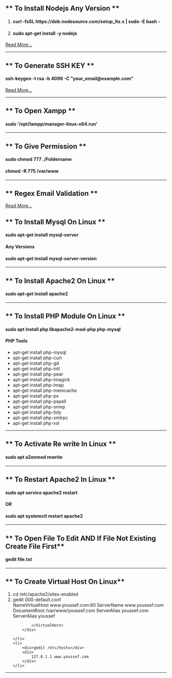 <h2>** To Install Nodejs Any Version **</h2>
<ol>
    <li>
        <h4>curl -fsSL https://deb.nodesource.com/setup_lts.x | sudo -E bash -</h4>
    </li>
    <li>
        <h4>sudo apt-get install -y nodejs</h4>
    </li>
</ol>
<a href="https://github.com/nodesource/distributions/blob/master/README.md">Read More...</a>

<hr/>

<h2>** To Generate SSH KEY **</h2>
<h4>ssh-keygen -t rsa -b 4096 -C "your_email@example.com"</h4>
<a href="https://docs.github.com/en/authentication/connecting-to-github-with-ssh/generating-a-new-ssh-key-and-adding-it-to-the-ssh-agent">
Read More...
</a>

<hr/>

<h2>** To Open Xampp **</h2>
<h4>sudo '/opt/lampp/manager-linux-x64.run'</h4>

<hr/>

<h2>** To Give Permission **</h2>
<h4>sudo chmod 777 ./Foldername</h4>
<h4>chmod -R 775 /var/www</h4>
<hr/>

<h2>** Regex Email Validation **</h2>
<a href="https://stackoverflow.com/questions/46155/whats-the-best-way-to-validate-an-email-address-in-javascript">
Read More...
</a>

<h2>** To Install Mysql On Linux **</h2>
<h4>sudo apt-get install mysql-server</h4>
<h4>Any Versions</h4>
<h4>sudo apt-get install mysql-server-version</h4>

<hr/>



<h2>** To Install Apache2 On Linux **</h2>
<h4>sudo apt-get install apache2</h4>

<hr/>

<h2>** To Install PHP Module On Linux **</h2>
<h4>sudo apt install php libapache2-mod-php php-mysql</h4>
<h4>PHP Tools</h4>
<ul>
    <li>apt-get install php-mysql</li>
    <li>apt-get install php-curl</li>
    <li>apt-get install php-gd</li>
    <li>apt-get install php-intl</li>
    <li>apt-get install php-pear</li>
    <li>apt-get install php-imagick</li>
    <li>apt-get install php-imap</li>
    <li>apt-get install php-memcache</li>
    <li>apt-get install php-ps</li>
    <li>apt-get install php-pspell</li>
    <li>apt-get install php-snmp</li>
    <li>apt-get install php-tidy</li>
    <li>apt-get install php-xmlrpc</li>
    <li>apt-get install php-xsl</li>
</ul>

<hr/>

<h2>** To Activate Re write In Linux **</h2>
<h4>sudo apt a2enmod rewrite</h4>

<hr/>

<h2>** To Restart Apache2 In Linux **</h2>
<h4>sudo apt service apache2 restart</h4>
<h4>OR</h4>
<h4>sudo apt systemctl restart apache2</h4>

<hr/>
    
<h2>** To Open File To Edit AND If File Not Existing Create File First**</h2>
<h4>gedit file.txt</h4>


<hr/>

<h2>** To Create Virtual Host On Linux**</h2>

<ol>
    <li>cd /etc/apache2/sites-enabled</li>
    <li>
        <div>
            gedit 000-default.conf
        </div>
        <div>
            NameVirtualHost www.youssef.com:80
            <VirtualHost www.youssef.com:80>
                ServerName www.youssef.com
                DocumentRoot /var/www/youssef.com
                ServerAlias youssef.com
                ServerAlias youssef

            </VirtualHost>
        </div>
        
    </li>
    <li>
        <div>gedit /etc/hosts</div>
        <div>
            127.0.1.1 www.youssef.com
        </div>
    </li>
</ol>




<hr/>
    
    


